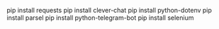 pip install requests
pip install clever-chat
pip install python-dotenv
pip install parsel
pip install python-telegram-bot
pip install selenium